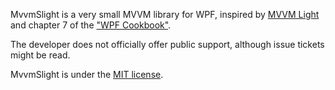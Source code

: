 MvvmSlight is a very small MVVM library for WPF, inspired by [MVVM Light][1] and chapter 7 of the ["WPF Cookbook"][2].

The developer does not officially offer public support, although issue tickets might be read.

MvvmSlight is under the [MIT license][3].

[1]: https://github.com/lbugnion/mvvmlight
[2]: https://www.packtpub.com/application-development/windows-presentation-foundation-45-cookbook
[3]: LICENSE.txt